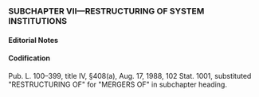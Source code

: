 ### SUBCHAPTER VII—RESTRUCTURING OF SYSTEM INSTITUTIONS ###

#### **Editorial Notes** ####

#### Codification ####

Pub. L. 100–399, title IV, §408(a), Aug. 17, 1988, 102 Stat. 1001, substituted "RESTRUCTURING OF" for "MERGERS OF" in subchapter heading.